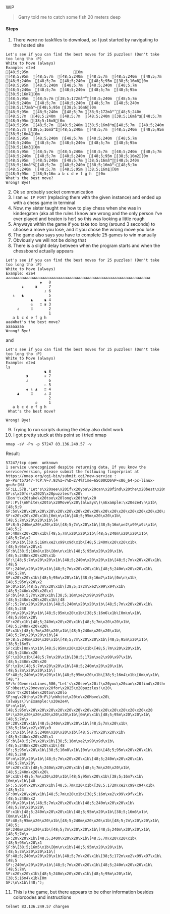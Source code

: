 WIP
> Garry told me to catch some fish 20 meters deep<br>
#### Steps
1. There were no taskfiles to download, so I just started by navigating to the hosted site
```
Let's see if you can find the best moves for 25 puzzles! (Don't take too long tho :P)
White to Move (always)
Example: e2e4
[48;5;95m                    [0m
[48;5;95m  [48;5;7m  [48;5;240m  [48;5;7m  [48;5;240m  [48;5;7m  [48;5;240m  [48;5;7m  [48;5;240m  [48;5;95m [38;5;16m8[0m
[48;5;95m  [48;5;240m  [48;5;7m  [48;5;240m  [48;5;7m  [48;5;240m  [48;5;7m  [48;5;240m  [48;5;7m  [48;5;95m [38;5;16m7[0m
[48;5;95m  [48;5;7m [38;5;172mâ™”[48;5;240m  [48;5;7m  [48;5;240m  [48;5;7m  [48;5;240m  [48;5;7m  [48;5;240m [38;5;172mâ™–[48;5;95m [38;5;16m6[0m
[48;5;95m  [48;5;240m  [48;5;7m [38;5;172mâ™˜[48;5;240m  [48;5;7m  [48;5;240m  [48;5;7m  [48;5;240m [38;5;16mâ™œ[48;5;7m  [48;5;95m [38;5;16m5[0m
[48;5;95m  [48;5;7m  [48;5;240m [38;5;16mâ™œ[48;5;7m  [48;5;240m  [48;5;7m [38;5;16mâ™ž[48;5;240m  [48;5;7m  [48;5;240m  [48;5;95m [38;5;16m4[0m
[48;5;95m  [48;5;240m  [48;5;7m  [48;5;240m  [48;5;7m  [48;5;240m  [48;5;7m  [48;5;240m  [48;5;7m  [48;5;95m [38;5;16m3[0m
[48;5;95m  [48;5;7m  [48;5;240m  [48;5;7m  [48;5;240m  [48;5;7m  [48;5;240m  [48;5;7m  [48;5;240m  [48;5;95m [38;5;16m2[0m
[48;5;95m  [48;5;240m  [48;5;7m [38;5;16mâ™[48;5;240m [38;5;16mâ™š[48;5;7m  [48;5;240m [38;5;16mâ™›[48;5;7m  [48;5;240m  [48;5;7m  [48;5;95m [38;5;16m1[0m
[48;5;95m  [38;5;16m a b c d e f g h  [0m
What's the best move?
Wrong! Bye!
```
2. Ok so probably socket communication
3. I ran `nc IP PORT` (replacing them with the given instance) and ended up with a chess game in terminal
4. Now, my sister taught me how to play chess when she was in kindergaten (aka all the rules I know are wrong and the only person I've ever played and beaten is her) so this was looking a little rough
5. Anyways within the game if you take too long (around 3 seconds) to choose a move you lose, and it you chose the wrong move you lose
6. The game also says you have to complete 25 games to win manually
7. Obviously we will not be doing that
8. There is a slight delay between when the program starts and when the chessboard actually appears
```
Let's see if you can find the best moves for 25 puzzles! (Don't take too long tho :P)
White to Move (always)
Example: e2e4
aaaaaaaaaaaaaaaaaaaaaaaaaaaaaaaaaaaaaaaaaaaaaaaaaaaaaaaaaaaaaaaa                    
               ♚   8
       ♝     ♜     7
                 ♗ 6
   ♗   ♞           5
           ♟     ♞ 4
           ♔   ♖ ♛ 3
     ♙     ♖       2
                   1
   a b c d e f g h  
aaaWhat's the best move?
aaaaaaaa
Wrong! Bye!
```
and
```
Let's see if you can find the best moves for 25 puzzles! (Don't take too long tho :P)
White to Move (always)
Example: e2e4
ls                    
                 ♞ 8
         ♜       ♕ 7
         ♙         6
                 ♘ 5
         ♚ ♗ ♟   ♖ 4
     ♟     ♖     ♙ 3
                   2
             ♔     1
   a b c d e f g h  
 What's the best move?

Wrong! Bye!
```
9. Trying to run scripts during the delay also didnt work
10. I got pretty stuck at this point so i tried nmap
```shell
nmap -sV -Pn -p 57247 83.136.249.57 -v
```
Result:
```PORT      STATE SERVICE VERSION
57247/tcp open  unknown
1 service unrecognized despite returning data. If you know the service/version, please submit the following fingerprint at https://nmap.org/cgi-bin/submit.cgi?new-service :
SF-Port57247-TCP:V=7.93%I=7%D=2/4%Time=65C00CD6%P=x86_64-pc-linux-gnu%r(NU
SF:LL,57B,"Let's\x20see\x20if\x20you\x20can\x20find\x20the\x20best\x20move
SF:s\x20for\x2025\x20puzzles!\x20\(Don't\x20take\x20too\x20long\x20tho\x20
SF::P\)\nWhite\x20to\x20Move\x20\(always\)\nExample:\x20e2e4\n\x1b\[48;5;9
SF:5m\x20\x20\x20\x20\x20\x20\x20\x20\x20\x20\x20\x20\x20\x20\x20\x20\x20\
SF:x20\x20\x20\x1b\[0m\n\x1b\[48;5;95m\x20\x20\x1b\[48;5;7m\x20\x20\x1b\[4
SF:8;5;240m\x20\x20\x1b\[48;5;7m\x20\x1b\[38;5;16m\xe2\x99\x9c\x1b\[48;5;2
SF:40m\x20\x20\x1b\[48;5;7m\x20\x20\x1b\[48;5;240m\x20\x20\x1b\[48;5;7m\x2
SF:0\x1b\[38;5;16m\xe2\x99\x9d\x1b\[48;5;240m\x20\x20\x1b\[48;5;95m\x20\x1
SF:b\[38;5;16m8\x1b\[0m\n\x1b\[48;5;95m\x20\x20\x1b\[48;5;240m\x20\x20\x1b
SF:\[48;5;7m\x20\x20\x1b\[48;5;240m\x20\x20\x1b\[48;5;7m\x20\x20\x1b\[48;5
SF:;240m\x20\x20\x1b\[48;5;7m\x20\x20\x1b\[48;5;240m\x20\x20\x1b\[48;5;7m\
SF:x20\x20\x1b\[48;5;95m\x20\x1b\[38;5;16m7\x1b\[0m\n\x1b\[48;5;95m\x20\x2
SF:0\x1b\[48;5;7m\x20\x1b\[38;5;172m\xe2\x99\x94\x1b\[48;5;240m\x20\x20\x1
SF:b\[48;5;7m\x20\x1b\[38;5;16m\xe2\x99\x9f\x1b\[48;5;240m\x20\x20\x1b\[48
SF:;5;7m\x20\x20\x1b\[48;5;240m\x20\x20\x1b\[48;5;7m\x20\x20\x1b\[48;5;240
SF:m\x20\x20\x1b\[48;5;95m\x20\x1b\[38;5;16m6\x1b\[0m\n\x1b\[48;5;95m\x20\
SF:x20\x1b\[48;5;240m\x20\x20\x1b\[48;5;7m\x20\x20\x1b\[48;5;240m\x20\x20\
SF:x1b\[48;5;7m\x20\x20\x1b\[48;5;240m\x20\x20\x1b\[48;5;7m\x20\x20\x1b\[4
SF:8;5;240m\x20\x20\x1b\[48;5;7m\x20\x20\x1b\[48;5;95m\x20\x1b\[38;5;16m5\
SF:x1b\[0m\n\x1b\[48;5;95m\x20\x20\x1b\[48;5;7m\x20\x20\x1b\[48;5;240m\x20
SF:\x20\x1b\[48;5;7m\x20\x1b\[38;5;172m\xe2\x99\x97\x1b\[48;5;240m\x20\x20
SF:\x1b\[48;5;7m\x20\x20\x1b\[48;5;240m\x20\x20\x1b\[48;5;7m\x20\x20\x1b\[
SF:48;5;240m\x20\x20\x1b\[48;5;95m\x20\x1b\[38;5;16m4\x1b\[0m\n\x1b\[48;")
SF:%r(GenericLines,586,"Let's\x20see\x20if\x20you\x20can\x20find\x20the\x2
SF:0best\x20moves\x20for\x2025\x20puzzles!\x20\(Don't\x20take\x20too\x20lo
SF:ng\x20tho\x20:P\)\nWhite\x20to\x20Move\x20\(always\)\nExample:\x20e2e4\
SF:n\x1b\[48;5;95m\x20\x20\x20\x20\x20\x20\x20\x20\x20\x20\x20\x20\x20\x20
SF:\x20\x20\x20\x20\x20\x20\x1b\[0m\n\x1b\[48;5;95m\x20\x20\x1b\[48;5;7m\x
SF:20\x20\x1b\[48;5;240m\x20\x20\x1b\[48;5;7m\x20\x1b\[38;5;16m\xe2\x99\x9
SF:c\x1b\[48;5;240m\x20\x20\x1b\[48;5;7m\x20\x20\x1b\[48;5;240m\x20\x20\x1
SF:b\[48;5;7m\x20\x1b\[38;5;16m\xe2\x99\x9d\x1b\[48;5;240m\x20\x20\x1b\[48
SF:;5;95m\x20\x1b\[38;5;16m8\x1b\[0m\n\x1b\[48;5;95m\x20\x20\x1b\[48;5;240
SF:m\x20\x20\x1b\[48;5;7m\x20\x20\x1b\[48;5;240m\x20\x20\x1b\[48;5;7m\x20\
SF:x20\x1b\[48;5;240m\x20\x20\x1b\[48;5;7m\x20\x20\x1b\[48;5;240m\x20\x20\
SF:x1b\[48;5;7m\x20\x20\x1b\[48;5;95m\x20\x1b\[38;5;16m7\x1b\[0m\n\x1b\[48
SF:;5;95m\x20\x20\x1b\[48;5;7m\x20\x1b\[38;5;172m\xe2\x99\x94\x1b\[48;5;24
SF:0m\x20\x20\x1b\[48;5;7m\x20\x1b\[38;5;16m\xe2\x99\x9f\x1b\[48;5;240m\x2
SF:0\x20\x1b\[48;5;7m\x20\x20\x1b\[48;5;240m\x20\x20\x1b\[48;5;7m\x20\x20\
SF:x1b\[48;5;240m\x20\x20\x1b\[48;5;95m\x20\x1b\[38;5;16m6\x1b\[0m\n\x1b\[
SF:48;5;95m\x20\x20\x1b\[48;5;240m\x20\x20\x1b\[48;5;7m\x20\x20\x1b\[48;5;
SF:240m\x20\x20\x1b\[48;5;7m\x20\x20\x1b\[48;5;240m\x20\x20\x1b\[48;5;7m\x
SF:20\x20\x1b\[48;5;240m\x20\x20\x1b\[48;5;7m\x20\x20\x1b\[48;5;95m\x20\x1
SF:b\[38;5;16m5\x1b\[0m\n\x1b\[48;5;95m\x20\x20\x1b\[48;5;7m\x20\x20\x1b\[
SF:48;5;240m\x20\x20\x1b\[48;5;7m\x20\x1b\[38;5;172m\xe2\x99\x97\x1b\[48;5
SF:;240m\x20\x20\x1b\[48;5;7m\x20\x20\x1b\[48;5;240m\x20\x20\x1b\[48;5;7m\
SF:x20\x20\x1b\[48;5;240m\x20\x20\x1b\[48;5;95m\x20\x1b\[38;5;16m4\x1b\[0m
SF:\n\x1b\[48;");
```
11. This is the game, but there appears to be other information besides colorcodes and instructions
```shell
telnet 83.136.249.57 chargen
